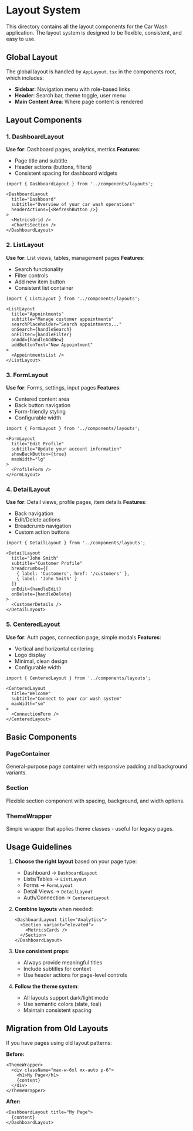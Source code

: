 # Layout System

This directory contains all the layout components for the Car Wash application. The layout system is designed to be flexible, consistent, and easy to use.

## Global Layout

The global layout is handled by `AppLayout.tsx` in the components root, which includes:
- **Sidebar**: Navigation menu with role-based links
- **Header**: Search bar, theme toggle, user menu
- **Main Content Area**: Where page content is rendered

## Layout Components

### 1. DashboardLayout
**Use for**: Dashboard pages, analytics, metrics
**Features**: 
- Page title and subtitle
- Header actions (buttons, filters)
- Consistent spacing for dashboard widgets

```tsx
import { DashboardLayout } from '../components/layouts';

<DashboardLayout 
  title="Dashboard" 
  subtitle="Overview of your car wash operations"
  headerActions={<RefreshButton />}
>
  <MetricsGrid />
  <ChartsSection />
</DashboardLayout>
```

### 2. ListLayout
**Use for**: List views, tables, management pages
**Features**:
- Search functionality
- Filter controls
- Add new item button
- Consistent list container

```tsx
import { ListLayout } from '../components/layouts';

<ListLayout
  title="Appointments"
  subtitle="Manage customer appointments"
  searchPlaceholder="Search appointments..."
  onSearch={handleSearch}
  onFilter={handleFilter}
  onAdd={handleAddNew}
  addButtonText="New Appointment"
>
  <AppointmentsList />
</ListLayout>
```

### 3. FormLayout
**Use for**: Forms, settings, input pages
**Features**:
- Centered content area
- Back button navigation
- Form-friendly styling
- Configurable width

```tsx
import { FormLayout } from '../components/layouts';

<FormLayout
  title="Edit Profile"
  subtitle="Update your account information"
  showBackButton={true}
  maxWidth="lg"
>
  <ProfileForm />
</FormLayout>
```

### 4. DetailLayout
**Use for**: Detail views, profile pages, item details
**Features**:
- Back navigation
- Edit/Delete actions
- Breadcrumb navigation
- Custom action buttons

```tsx
import { DetailLayout } from '../components/layouts';

<DetailLayout
  title="John Smith"
  subtitle="Customer Profile"
  breadcrumbs={[
    { label: 'Customers', href: '/customers' },
    { label: 'John Smith' }
  ]}
  onEdit={handleEdit}
  onDelete={handleDelete}
>
  <CustomerDetails />
</DetailLayout>
```

### 5. CenteredLayout
**Use for**: Auth pages, connection page, simple modals
**Features**:
- Vertical and horizontal centering
- Logo display
- Minimal, clean design
- Configurable width

```tsx
import { CenteredLayout } from '../components/layouts';

<CenteredLayout
  title="Welcome"
  subtitle="Connect to your car wash system"
  maxWidth="sm"
>
  <ConnectionForm />
</CenteredLayout>
```

## Basic Components

### PageContainer
General-purpose page container with responsive padding and background variants.

### Section
Flexible section component with spacing, background, and width options.

### ThemeWrapper
Simple wrapper that applies theme classes - useful for legacy pages.

## Usage Guidelines

1. **Choose the right layout** based on your page type:
   - Dashboard → `DashboardLayout`
   - Lists/Tables → `ListLayout`
   - Forms → `FormLayout`
   - Detail Views → `DetailLayout`
   - Auth/Connection → `CenteredLayout`

2. **Combine layouts** when needed:
   ```tsx
   <DashboardLayout title="Analytics">
     <Section variant="elevated">
       <MetricsCards />
     </Section>
   </DashboardLayout>
   ```

3. **Use consistent props**:
   - Always provide meaningful titles
   - Include subtitles for context
   - Use header actions for page-level controls

4. **Follow the theme system**:
   - All layouts support dark/light mode
   - Use semantic colors (slate, teal)
   - Maintain consistent spacing

## Migration from Old Layouts

If you have pages using old layout patterns:

**Before:**
```tsx
<ThemeWrapper>
  <div className="max-w-6xl mx-auto p-6">
    <h1>My Page</h1>
    {content}
  </div>
</ThemeWrapper>
```

**After:**
```tsx
<DashboardLayout title="My Page">
  {content}
</DashboardLayout>
```